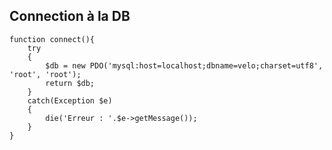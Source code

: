 ## Connection à la DB

	function connect(){
		try
		{
			$db = new PDO('mysql:host=localhost;dbname=velo;charset=utf8', 'root', 'root');
			return $db;
		}
		catch(Exception $e)
		{
			die('Erreur : '.$e->getMessage());
		}
	}

